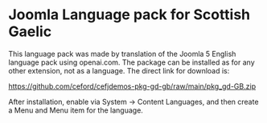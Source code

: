 # Joomla Language pack for Scottish Gaelic

This language pack was made by translation of the Joomla 5 English language pack using openai.com. The package can be installed as for any other extension, not as a language. The direct link for download is:

https://github.com/ceford/cefjdemos-pkg-gd-gb/raw/main/pkg_gd-GB.zip

After installation, enable via System -> Content Languages, and then create a Menu and Menu item for the language.
